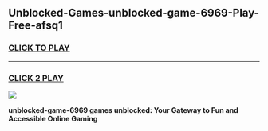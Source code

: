 
## Unblocked-Games-unblocked-game-6969-Play-Free-afsq1
<h3>
<a href="https://premium76.site?title=unblocked-game-6969&ref=10A">CLICK TO PLAY</a></h3>
<hr>

<h3>
<a href="https://premium76.site?title=unblocked-game-6969&ref=10A">CLICK 2 PLAY</a>
  
</h3>

<a href="https://premium76.site?title=unblocked-game-6969&ref=10A"><img src="https://clearcache.store/games.png"></a>


**unblocked-game-6969 games unblocked: Your Gateway to Fun and Accessible Online Gaming**
